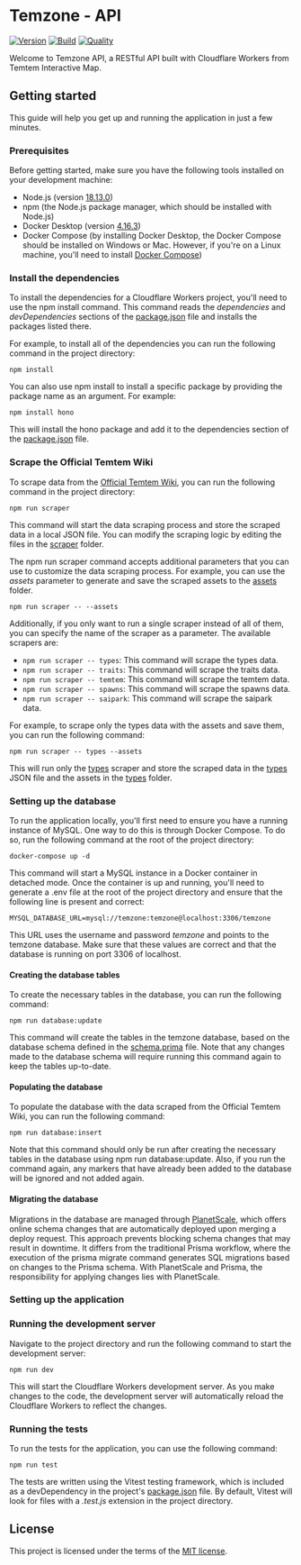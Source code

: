 # Temzone - API

[![Version](https://img.shields.io/github/package-json/v/Temtem-Interactive-Map/Temzone-API)](https://github.com/Temtem-Interactive-Map/Temzone-API)
[![Build](https://img.shields.io/github/actions/workflow/status/Temtem-Interactive-Map/Temzone-API/main.yml?branch=main)](https://github.com/Temtem-Interactive-Map/Temzone-API/actions/workflows/main.yml)
[![Quality](https://img.shields.io/codefactor/grade/github/Temtem-Interactive-Map/Temzone-API)](https://www.codefactor.io/repository/github/temtem-interactive-map/temzone-api)

Welcome to Temzone API, a RESTful API built with Cloudflare Workers from Temtem Interactive Map.

## Getting started

This guide will help you get up and running the application in just a few minutes.

### Prerequisites

Before getting started, make sure you have the following tools installed on your development machine:

- Node.js (version [18.13.0](https://nodejs.org/es/download))
- npm (the Node.js package manager, which should be installed with Node.js)
- Docker Desktop (version [4.16.3](https://docs.docker.com/get-docker))
- Docker Compose (by installing Docker Desktop, the Docker Compose should be installed on Windows or Mac. However, if you're on a Linux machine, you'll need to install [Docker Compose](https://docs.docker.com/compose/install))

### Install the dependencies

To install the dependencies for a Cloudflare Workers project, you'll need to use the npm install command. This command reads the _dependencies_ and _devDependencies_ sections of the [package.json](https://github.com/Temtem-Interactive-Map/Temzone-API/blob/main/package.json) file and installs the packages listed there.

For example, to install all of the dependencies you can run the following command in the project directory:

```
npm install
```

You can also use npm install to install a specific package by providing the package name as an argument. For example:

```
npm install hono
```

This will install the hono package and add it to the dependencies section of the [package.json](https://github.com/Temtem-Interactive-Map/Temzone-API/blob/main/package.json) file.

### Scrape the Official Temtem Wiki

To scrape data from the [Official Temtem Wiki](https://temtem.wiki.gg/wiki/Temtem_Wiki), you can run the following command in the project directory:

```
npm run scraper
```

This command will start the data scraping process and store the scraped data in a local JSON file. You can modify the scraping logic by editing the files in the [scraper](https://github.com/Temtem-Interactive-Map/Temzone-API/tree/main/scraper) folder.

The npm run scraper command accepts additional parameters that you can use to customize the data scraping process. For example, you can use the _assets_ parameter to generate and save the scraped assets to the [assets](https://github.com/Temtem-Interactive-Map/Temzone-API/tree/main/assets) folder.

```
npm run scraper -- --assets
```

Additionally, if you only want to run a single scraper instead of all of them, you can specify the name of the scraper as a parameter. The available scrapers are:

- `npm run scraper -- types`: This command will scrape the types data.
- `npm run scraper -- traits`: This command will scrape the traits data.
- `npm run scraper -- temtem`: This command will scrape the temtem data.
- `npm run scraper -- spawns`: This command will scrape the spawns data.
- `npm run scraper -- saipark`: This command will scrape the saipark data.

For example, to scrape only the types data with the assets and save them, you can run the following command:

```
npm run scraper -- types --assets
```

This will run only the [types](https://github.com/Temtem-Interactive-Map/Temzone-API/blob/main/scraper/types.js) scraper and store the scraped data in the [types](https://github.com/Temtem-Interactive-Map/Temzone-API/blob/main/database/types.json) JSON file and the assets in the [types](https://github.com/Temtem-Interactive-Map/Temzone-API/tree/main/assets/static/types) folder.

### Setting up the database

To run the application locally, you'll first need to ensure you have a running instance of MySQL. One way to do this is through Docker Compose. To do so, run the following command at the root of the project directory:

```
docker-compose up -d
```

This command will start a MySQL instance in a Docker container in detached mode. Once the container is up and running, you'll need to generate a .env file at the root of the project directory and ensure that the following line is present and correct:

```
MYSQL_DATABASE_URL=mysql://temzone:temzone@localhost:3306/temzone
```

This URL uses the username and password _temzone_ and points to the temzone database. Make sure that these values are correct and that the database is running on port 3306 of localhost.

#### Creating the database tables

To create the necessary tables in the database, you can run the following command:

```
npm run database:update
```

This command will create the tables in the temzone database, based on the database schema defined in the [schema.prima](https://github.com/Temtem-Interactive-Map/Temzone-API/tree/main/prisma/schema.prisma) file. Note that any changes made to the database schema will require running this command again to keep the tables up-to-date.

#### Populating the database

To populate the database with the data scraped from the Official Temtem Wiki, you can run the following command:

```
npm run database:insert
```

Note that this command should only be run after creating the necessary tables in the database using npm run database:update. Also, if you run the command again, any markers that have already been added to the database will be ignored and not added again.

#### Migrating the database

Migrations in the database are managed through [PlanetScale](https://planetscale.com), which offers online schema changes that are automatically deployed upon merging a deploy request. This approach prevents blocking schema changes that may result in downtime. It differs from the traditional Prisma workflow, where the execution of the prisma migrate command generates SQL migrations based on changes to the Prisma schema. With PlanetScale and Prisma, the responsibility for applying changes lies with PlanetScale.

### Setting up the application

### Running the development server

Navigate to the project directory and run the following command to start the development server:

```
npm run dev
```

This will start the Cloudflare Workers development server. As you make changes to the code, the development server will automatically reload the Cloudflare Workers to reflect the changes.

### Running the tests

To run the tests for the application, you can use the following command:

```
npm run test
```

The tests are written using the Vitest testing framework, which is included as a devDependency in the project's [package.json](https://github.com/Temtem-Interactive-Map/Temzone-API/blob/main/package.json) file. By default, Vitest will look for files with a _.test.js_ extension in the project directory.

## License

This project is licensed under the terms of the [MIT license](https://github.com/Temtem-Interactive-Map/Temzone-API/blob/main/LICENSE).
